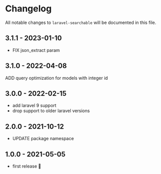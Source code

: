 # Changelog

All notable changes to `laravel-searchable` will be documented in this file.

## 3.1.1 - 2023-01-10

- FIX json_extract param

## 3.1.0 - 2022-04-08

ADD query optimization for models with integer id

## 3.0.0 - 2022-02-15

- add laravel 9 support
- drop support to older laravel versions

## 2.0.0 - 2021-10-12

- UPDATE package namespace

## 1.0.0 - 2021-05-05

- first release 🚀
